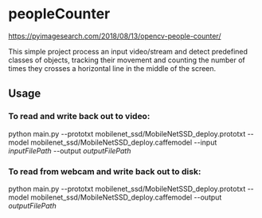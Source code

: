 # peopleCounter

https://pyimagesearch.com/2018/08/13/opencv-people-counter/

This simple project process an input video/stream and detect predefined classes of objects, tracking their movement and counting the number of times they crosses a horizontal line in the middle of the screen.

## Usage

### To read and write back out to video:
python main.py --prototxt mobilenet_ssd/MobileNetSSD_deploy.prototxt --model mobilenet_ssd/MobileNetSSD_deploy.caffemodel --input *inputFilePath* --output *outputFilePath*

### To read from webcam and write back out to disk:
 python main.py --prototxt mobilenet_ssd/MobileNetSSD_deploy.prototxt --model mobilenet_ssd/MobileNetSSD_deploy.caffemodel --output *outputFilePath*